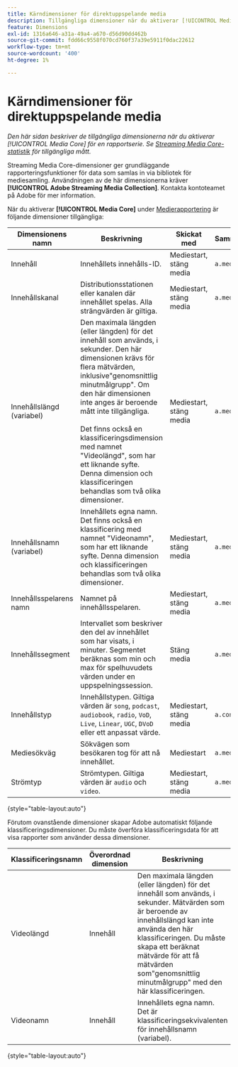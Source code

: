 ```yaml
---
title: Kärndimensioner för direktuppspelande media
description: Tillgängliga dimensioner när du aktiverar [!UICONTROL Media Core] för en rapportserie.
feature: Dimensions
exl-id: 1316a646-a31a-49a4-a670-d56d90dd462b
source-git-commit: fdd66c9558f070cd760f37a39e5911f0dac22612
workflow-type: tm+mt
source-wordcount: '400'
ht-degree: 1%

---
```


# Kärndimensioner för direktuppspelande media

*Den här sidan beskriver de tillgängliga dimensionerna när du aktiverar [!UICONTROL Media Core] för en rapportserie. Se [Streaming Media Core-statistik](../metrics/sm-core.md) för tillgängliga mått.*

Streaming Media Core-dimensioner ger grundläggande rapporteringsfunktioner för data som samlas in via bibliotek för mediesamling. Användningen av de här dimensionerna kräver **[!UICONTROL Adobe Streaming Media Collection]**. Kontakta kontoteamet på Adobe för mer information.

När du aktiverar **[!UICONTROL Media Core]** under [Medierapportering](/help/admin/admin/c-manage-report-suites/c-edit-report-suites/media-management.md) är följande dimensioner tillgängliga:

| Dimensionens namn | Beskrivning | Skickat med | Sammanhangsdatavariabel |
| --- | --- | --- | --- |
| Innehåll | Innehållets innehålls-ID. | Mediestart, stäng media | `a.media.name` |
| Innehållskanal | Distributionsstationen eller kanalen där innehållet spelas. Alla strängvärden är giltiga. | Mediestart, stäng media | `a.media.channel` |
| Innehållslängd (variabel) | Den maximala längden (eller längden) för det innehåll som används, i sekunder. Den här dimensionen krävs för flera mätvärden, inklusive&quot;genomsnittlig minutmålgrupp&quot;. Om den här dimensionen inte anges är beroende mått inte tillgängliga.<br><br>Det finns också en klassificeringsdimension med namnet &quot;Videolängd&quot;, som har ett liknande syfte. Denna dimension och klassificeringen behandlas som två olika dimensioner. | Mediestart, stäng media | `a.media.length` |
| Innehållsnamn (variabel) | Innehållets egna namn. Det finns också en klassificering med namnet &quot;Videonamn&quot;, som har ett liknande syfte. Denna dimension och klassificeringen behandlas som två olika dimensioner. | Mediestart, stäng media | `a.media.friendlyName` |
| Innehållsspelarens namn | Namnet på innehållsspelaren. | Mediestart, stäng media | `a.media.playerName` |
| Innehållssegment | Intervallet som beskriver den del av innehållet som har visats, i minuter. Segmentet beräknas som min och max för spelhuvudets värden under en uppspelningssession. | Stäng media | `a.media.segment` |
| Innehållstyp | Innehållstypen. Giltiga värden är `song`, `podcast`, `audiobook`, `radio`, `VoD`, `Live`, `Linear`, `UGC`, `DVoD` eller ett anpassat värde. | Mediestart, stäng media | `a.contentType` |
| Mediesökväg | Sökvägen som besökaren tog för att nå innehållet. | Mediestart | `a.media.path` |
| Strömtyp | Strömtypen. Giltiga värden är `audio` och `video`. | Mediestart, stäng media | `a.media.streamType` |

{style="table-layout:auto"}

Förutom ovanstående dimensioner skapar Adobe automatiskt följande klassificeringsdimensioner. Du måste överföra klassificeringsdata för att visa rapporter som använder dessa dimensioner.

| Klassificeringsnamn | Överordnad dimension | Beskrivning |
| --- | --- | --- |
| Videolängd | Innehåll | Den maximala längden (eller längden) för det innehåll som används, i sekunder. Mätvärden som är beroende av innehållslängd kan inte använda den här klassificeringen. Du måste skapa ett beräknat mätvärde för att få mätvärden som&quot;genomsnittlig minutmålgrupp&quot; med den här klassificeringen. |
| Videonamn | Innehåll | Innehållets egna namn. Det är klassificeringsekvivalenten för innehållsnamn (variabel). |

{style="table-layout:auto"}

